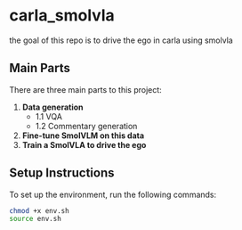 # carla_smolvla
the goal of this repo is to drive the ego in carla using smolvla 

## Main Parts

There are three main parts to this project:

1. **Data generation**
    - 1.1 VQA
    - 1.2 Commentary generation
2. **Fine-tune SmolVLM on this data**
3. **Train a SmolVLA to drive the ego**

## Setup Instructions

To set up the environment, run the following commands:

```bash
chmod +x env.sh
source env.sh
```
